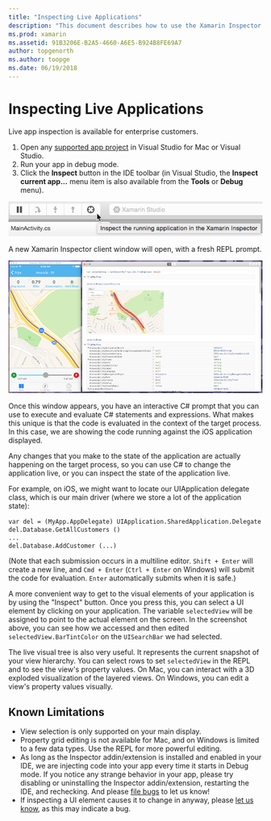 ```yaml
---
title: "Inspecting Live Applications"
description: "This document describes how to use the Xamarin Inspector to inspect applications. It also discusses limitations of the Xamarin Inspector tool." 
ms.prod: xamarin
ms.assetid: 91B3206E-B2A5-4660-A6E5-B924B8FE69A7
author: topgenorth
ms.author: toopge
ms.date: 06/19/2018
---
```


# Inspecting Live Applications

Live app inspection is available for enterprise customers.

1. Open any [supported app project](~/tools/inspector/install.md#supported-platforms) in Visual Studio for Mac or Visual Studio.
1. Run your app in debug mode.
1. Click the **Inspect** button in the IDE toolbar (in Visual Studio, the
**Inspect current app...** menu item is also available from the **Tools** or **Debug** menu).

[![](inspect-images/mac-heres-the-button.png "Click the Inspect button in the IDE toolbar")](inspect-images/mac-heres-the-button.png#lightbox)

A new Xamarin Inspector client window will open, with a fresh REPL prompt.

[![](inspect-images/inspector-0.7.0-map-inspect-small.png "A new Xamarin Inspector client window will open, with a fresh REPL prompt")](inspect-images/inspector-0.7.0-map-inspect.png#lightbox)

Once this window appears, you have an interactive C# prompt that you can use to
execute and evaluate C# statements and expressions. What makes this unique is
that the code is evaluated in the context of the target process. In this case,
we are showing the code running against the iOS application displayed.

Any changes that you make to the state of the application are actually happening
on the target process, so you can use C# to change the application live, or you
can inspect the state of the application live.

For example, on iOS, we might want to locate our UIApplication delegate class,
which is our main driver (where we store a lot of the application state):

    var del = (MyApp.AppDelegate) UIApplication.SharedApplication.Delegate
    del.Database.GetAllCustomers ()
    ...
    del.Database.AddCustomer (...)

(Note that each submission occurs in a multiline editor. `Shift + Enter` will
create a new line, and `Cmd + Enter` (`Ctrl + Enter` on Windows) will submit the
code for evaluation. `Enter` automatically submits when it is safe.)

A more convenient way to get to the visual elements of your application is
by using the "Inspect" button. Once you press this, you can select a UI element
by clicking on your application. The variable `selectedView` will be assigned to
point to the actual element on the screen. In the screenshot above, you can see
how we accessed and then edited `selectedView.BarTintColor` on the `UISearchBar`
we had selected.

The live visual tree is also very useful. It represents the current snapshot of
your view hierarchy. You can select rows to set `selectedView` in the REPL and
to see the view's property values. On Mac, you can interact with a 3D exploded
visualization of the layered views. On Windows, you can edit a view's property
values visually.

## Known Limitations

 - View selection is only supported on your main display.
 - Property grid editing is not available for Mac, and on Windows is limited to
  a few data types. Use the REPL for more powerful editing.
 - As long as the Inspector addin/extension is installed and enabled in your IDE,
  we are injecting code into your app every time it starts in Debug mode. If you
  notice any strange behavior in your app, please try disabling or uninstalling
  the Inspector addin/extension, restarting the IDE, and rechecking. And please
  [file bugs](~/tools/inspector/install.md#reporting-bugs) to let us know!
 - If inspecting a UI element causes it to change in anyway, please
  [let us know](~/tools/inspector/install.md#reporting-bugs), as this may indicate a bug.


